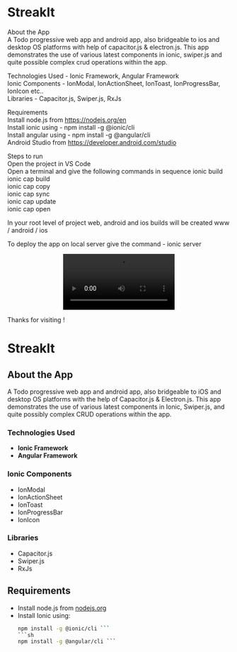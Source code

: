# StreakIt <br />
About the App <br />
A Todo progressive web app and android app, also bridgeable to ios and desktop OS platforms with help of capacitor.js & electron.js.
This app demonstrates the use of various latest components in ionic, swiper.js and quite possible complex crud operations within the app.

Technologies Used - Ionic Framework, Angular Framework <br />
Ionic Components - IonModal, IonActionSheet, IonToast, IonProgressBar, IonIcon etc.. <br />
Libraries - Capacitor.js, Swiper.js, RxJs <br />

Requirements <br />
Install node.js from https://nodejs.org/en <br />
Install ionic using - npm install -g @ionic/cli <br />
Install angular using - npm install -g @angular/cli <br />
Android Studio from https://developer.android.com/studio <br /> 

Steps to run <br />
Open the project in VS Code <br />
Open a terminal and give the following commands in sequence
ionic build <br />
ionic cap build <br />
ionic cap copy <br />
ionic cap sync <br /> 
ionic cap update <br />
ionic cap open <br />

In your root level of project web, android and ios builds will be created 
www / android / ios

To deploy the app on local server give the command - ionic server

<div align="center">
<video controls autoplay width="50%" src="https://github.com/user-attachments/assets/528fc6ed-ec0d-4020-8807-1c79b3ef512e"></video>
</div>

Thanks for visiting !




# StreakIt

## About the App

A Todo progressive web app and android app, also bridgeable to iOS and desktop OS platforms with the help of Capacitor.js & Electron.js. This app demonstrates the use of various latest components in Ionic, Swiper.js, and quite possibly complex CRUD operations within the app.

### Technologies Used

- **Ionic Framework**
- **Angular Framework**

### Ionic Components

- IonModal
- IonActionSheet
- IonToast
- IonProgressBar
- IonIcon

### Libraries

- Capacitor.js
- Swiper.js
- RxJs

## Requirements

- Install node.js from [nodejs.org](https://nodejs.org/en)
- Install Ionic using:
  ```sh
  npm install -g @ionic/cli ```
  ```sh
  npm install -g @angular/cli ```
